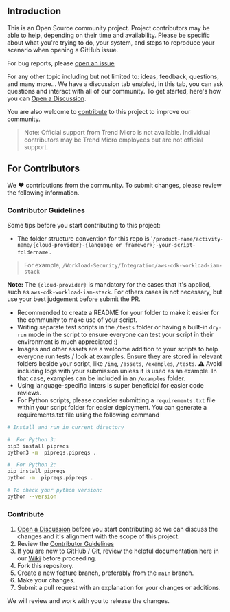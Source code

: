 ## Introduction

This is an Open Source community project. Project contributors may be able to help, depending on their time and availability. Please be specific about what you're trying to do, your system, and steps to reproduce your scenario when opening a GitHub issue.

For bug reports, please [open an issue](https://github.com/trendmicro/cloudone-community/issues/new/choose)

For any other topic including but not limited to: ideas, feedback, questions, and many more... We have a discussion tab enabled, in this tab, you can ask questions and interact with all of our community. To get started, here's how you can [Open a Discussion](https://github.com/trendmicro/cloudone-community/discussions/new).

You are also welcome to [contribute](https://github.com/trendmicro/cloudone-community#for-contributors) to this project to improve our community.

> Note: Official support from Trend Micro is not available. Individual contributors may be Trend Micro employees but are not official support.

## For Contributors

We :heart: contributions from the community. To submit changes, please review the following information.

### Contributor Guidelines

Some tips before you start contributing to this project:

- The folder structure convention for this repo is '`/product-name/activity-name/{cloud-provider}-{language or framework}-your-script-foldername`'.

> For example, `/Workload-Security/Integration/aws-cdk-workload-iam-stack`

**Note:** The `{cloud-provider}` is mandatory for the cases that it's applied, such as `aws-cdk-workload-iam-stack`. For others cases is not necessary, but use your best judgement before submit the PR.

- Recommended to create a README for your folder to make it easier for the community to make use of your script.
- Writing separate test scripts in the `/tests` folder or having a built-in `dry-run` mode in the script to ensure everyone can test your script in their environment is much appreciated :)
- Images and other assets are a welcome addition to your scripts to help everyone run tests / look at examples. Ensure they are stored in relevant folders beside your script, like `/img`, `/assets`, `/examples`, `/tests`. :warning: Avoid including logs with your submission unless it is used as an example. In that case, examples can be included in an `/examples` folder.
- Using language-specific linters is super beneficial for easier code reviews.
- For Python scripts, please consider submitting a `requirements.txt` file within your script folder for easier deployment. You can generate a requirements.txt file using the following command

``` bash
# Install and run in current directory

#  For Python 3:
pip3 install pipreqs
python3 -m  pipreqs.pipreqs .

#  For Python 2:
pip install pipreqs
python -m  pipreqs.pipreqs .

# To check your python version:
python --version
```

### Contribute

1.  [Open a Discussion](https://github.com/trendmicro/cloudone-community/discussions/new) before you start contributing so we can discuss the changes and it's alignment with the scope of this project.
2.  Review the [Contributor Guidelines](https://github.com/trendmicro/cloudone-community#for-contributors)
3. If you are new to GitHub / Git, review the helpful documentation here in our [Wiki](https://github.com/trendmicro/cloudone-community/wiki) before proceeding.
4.  Fork this repository.
5.  Create a new feature branch, preferably from the `main` branch.
6.  Make your changes.
7.  Submit a pull request with an explanation for your changes or additions.

We will review and work with you to release the changes.
